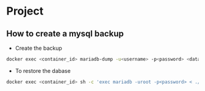 # Project

## How to create a mysql backup

* Create the backup

```bash
docker exec <container_id> mariadb-dump -u<username> -p<password> <database_name> > ./mysql_backups/"$(date +'%Y-%m-%d')_backup.sql"
```

* To restore the dabase

```bash
docker exec <container_id> sh -c 'exec mariadb -uroot -p<password> < ./mysql_backups/backup.sql
```
